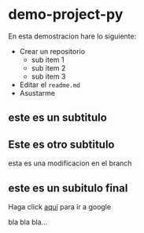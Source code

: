 # demo-project-py

En esta demostracion hare lo siguiente:
* Crear un repositorio
  - sub item 1
  - sub item 2
  - sub item 3
* Editar el ``readme.md``
* Asustarme

## este es un subtitulo

## Este es otro subtitulo

esta es una modificacion en el branch

## este es un subitulo final

Haga click [aquí](https://www.google.com.co) para ir a google

bla bla bla...
